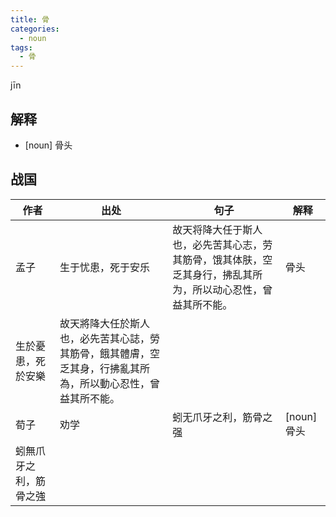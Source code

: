 ```yaml
---
title: 骨
categories:
  - noun
tags:
  - 骨
---
```


jīn
<!-- more -->

## 解释
* [noun] 骨头


## 战国

作者|出处|句子|解释
---|---|---|---
孟子|生于忧患，死于安乐|故天将降大任于斯人也，必先苦其心志，劳其筋骨，饿其体肤，空乏其身行，拂乱其所为，所以动心忍性，曾益其所不能。| 骨头
 |生於憂患，死於安樂|故天將降大任於斯人也，必先苦其心誌，勞其筋骨，餓其體膚，空乏其身，行拂亂其所為，所以動心忍性，曾益其所不能。|
荀子|劝学|蚓无爪牙之利，筋骨之强|[noun] 骨头
|蚓無爪牙之利，筋骨之強|
